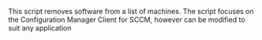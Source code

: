 This script removes software from a list of machines. The script focuses on the Configuration Manager Client for SCCM, however can be modified to suit any application
